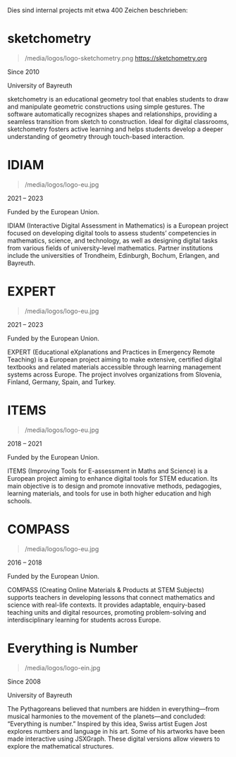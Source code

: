 Dies sind internal projects mit etwa 400 Zeichen beschrieben:

# sketchometry

> /media/logos/logo-sketchometry.png
> https://sketchometry.org

Since 2010

University of Bayreuth

sketchometry is an educational geometry tool that enables students to draw and manipulate geometric constructions using simple gestures. The software automatically recognizes shapes and relationships, providing a seamless transition from sketch to construction. Ideal for digital classrooms, sketchometry fosters active learning and helps students develop a deeper understanding of geometry through touch-based interaction.

# IDIAM

> /media/logos/logo-eu.jpg

2021 – 2023

Funded by the European Union.

IDIAM (Interactive Digital Assessment in Mathematics) is a European project focused on developing digital tools to assess students’ competencies in mathematics, science, and technology, as well as designing digital tasks from various fields of university-level mathematics. Partner institutions include the universities of Trondheim, Edinburgh, Bochum, Erlangen, and Bayreuth. 

# EXPERT

> /media/logos/logo-eu.jpg

2021 – 2023

Funded by the European Union.

EXPERT (Educational eXplanations and Practices in Emergency Remote Teaching) is a European project aiming to make extensive, certified digital textbooks and related materials accessible through learning management systems across Europe. The project involves organizations from Slovenia, Finland, Germany, Spain, and Turkey. 

# ITEMS

> /media/logos/logo-eu.jpg

2018 – 2021

Funded by the European Union.

ITEMS (Improving Tools for E-assessment in Maths and Science) is a European project aiming to enhance digital tools for STEM education. Its main objective is to design and promote innovative methods, pedagogies, learning materials, and tools for use in both higher education and high schools. 


# COMPASS
> /media/logos/logo-eu.jpg

2016 – 2018

Funded by the European Union.

COMPASS (Creating Online Materials & Products at STEM Subjects) supports teachers in developing lessons that connect mathematics and science with real-life contexts. It provides adaptable, enquiry-based teaching units and digital resources, promoting problem-solving and interdisciplinary learning for students across Europe.


# Everything is Number
> /media/logos/logo-ein.jpg

Since 2008

University of Bayreuth

The Pythagoreans believed that numbers are hidden in everything—from musical harmonies to the movement of the planets—and concluded: “Everything is number.” Inspired by this idea, Swiss artist Eugen Jost explores numbers and language in his art. Some of his artworks have been made interactive using JSXGraph. These digital versions allow viewers to explore the mathematical structures.